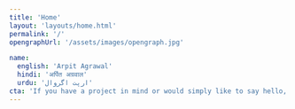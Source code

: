 ```yaml
---
title: 'Home'
layout: 'layouts/home.html'
permalink: '/'
opengraphUrl: '/assets/images/opengraph.jpg'

name:
  english: 'Arpit Agrawal'
  hindi: 'अर्पित अग्रवाल'
  urdu: 'ارپت اگروال'
cta: 'If you have a project in mind or would simply like to say hello, please feel free to contact me at **<hello@arpit.codes>**'
---
```

